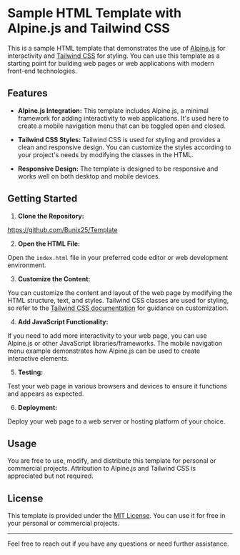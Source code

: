 # Sample HTML Template with Alpine.js and Tailwind CSS

This is a sample HTML template that demonstrates the use of [Alpine.js](https://github.com/alpinejs/alpine) for interactivity and [Tailwind CSS](https://tailwindcss.com/) for styling. You can use this template as a starting point for building web pages or web applications with modern front-end technologies.

## Features

- **Alpine.js Integration:** This template includes Alpine.js, a minimal framework for adding interactivity to web applications. It's used here to create a mobile navigation menu that can be toggled open and closed.

- **Tailwind CSS Styles:** Tailwind CSS is used for styling and provides a clean and responsive design. You can customize the styles according to your project's needs by modifying the classes in the HTML.

- **Responsive Design:** The template is designed to be responsive and works well on both desktop and mobile devices.

## Getting Started

1. **Clone the Repository:**

https://github.com/Bunix25/Template

2. **Open the HTML File:**

Open the `index.html` file in your preferred code editor or web development environment.

3. **Customize the Content:**

You can customize the content and layout of the web page by modifying the HTML structure, text, and styles. Tailwind CSS classes are used for styling, so refer to the [Tailwind CSS documentation](https://tailwindcss.com/docs) for guidance on customization.

4. **Add JavaScript Functionality:**

If you need to add more interactivity to your web page, you can use Alpine.js or other JavaScript libraries/frameworks. The mobile navigation menu example demonstrates how Alpine.js can be used to create interactive elements.

5. **Testing:**

Test your web page in various browsers and devices to ensure it functions and appears as expected.

6. **Deployment:**

Deploy your web page to a web server or hosting platform of your choice.

## Usage

You are free to use, modify, and distribute this template for personal or commercial projects. Attribution to Alpine.js and Tailwind CSS is appreciated but not required.

## License

This template is provided under the [MIT License](LICENSE). You can use it for free in your personal or commercial projects.

---

Feel free to reach out if you have any questions or need further assistance.

